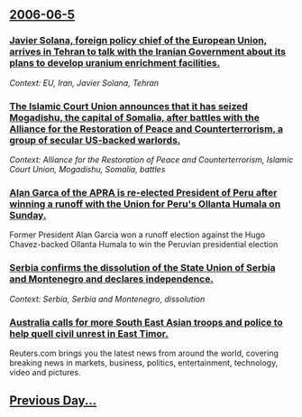 ## [2006-06-5](/news/2006/06/5/index.md)

### [ Javier Solana, foreign policy chief of the European Union, arrives in Tehran to talk with the Iranian Government about its plans to develop uranium enrichment facilities. ](/news/2006/06/5/javier-solana-foreign-policy-chief-of-the-european-union-arrives-in-tehran-to-talk-with-the-iranian-government-about-its-plans-to-develop.md)
_Context: EU, Iran, Javier Solana, Tehran_

### [ The Islamic Court Union announces that it has seized Mogadishu, the capital of Somalia, after battles with the Alliance for the Restoration of Peace and Counterterrorism, a group of secular US-backed warlords. ](/news/2006/06/5/the-islamic-court-union-announces-that-it-has-seized-mogadishu-the-capital-of-somalia-after-battles-with-the-alliance-for-the-restoration.md)
_Context: Alliance for the Restoration of Peace and Counterterrorism, Islamic Court Union, Mogadishu, Somalia, battles_

### [ Alan Garca of the APRA is re-elected President of Peru after winning a runoff with the Union for Peru's Ollanta Humala on Sunday. ](/news/2006/06/5/alan-garcia-of-the-apra-is-re-elected-president-of-peru-after-winning-a-runoff-with-the-union-for-peru-s-ollanta-humala-on-sunday.md)
Former President Alan Garcia won a runoff election against the Hugo Chavez-backed Ollanta Humala to win the Peruvian presidential election

### [ Serbia confirms the dissolution of the State Union of Serbia and Montenegro and declares independence. ](/news/2006/06/5/serbia-confirms-the-dissolution-of-the-state-union-of-serbia-and-montenegro-and-declares-independence.md)
_Context: Serbia, Serbia and Montenegro, dissolution_

### [ Australia calls for more South East Asian troops and police to help quell civil unrest in East Timor. ](/news/2006/06/5/australia-calls-for-more-south-east-asian-troops-and-police-to-help-quell-civil-unrest-in-east-timor.md)
Reuters.com brings you the latest news from around the world, covering breaking news in markets, business, politics, entertainment, technology, video and pictures.

## [Previous Day...](/news/2006/06/4/index.md)

